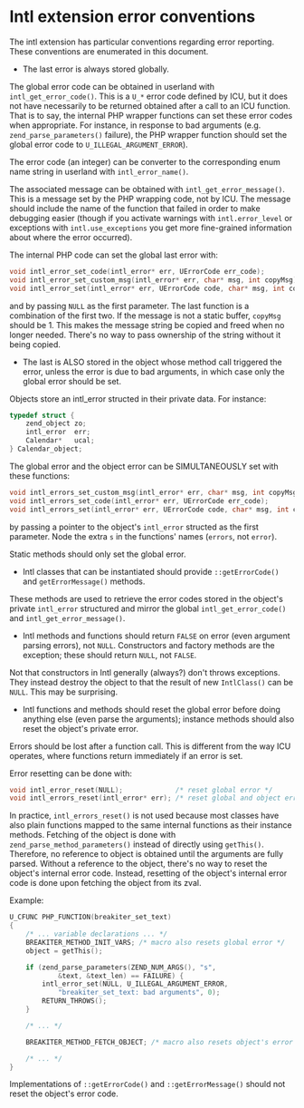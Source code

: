 # Intl extension error conventions

The intl extension has particular conventions regarding error reporting. These
conventions are enumerated in this document.

* The last error is always stored globally.

The global error code can be obtained in userland with `intl_get_error_code()`.
This is a `U_*` error code defined by ICU, but it does not have necessarily to
be returned obtained after a call to an ICU function. That is to say, the
internal PHP wrapper functions can set these error codes when appropriate. For
instance, in response to bad arguments (e.g. `zend_parse_parameters()` failure),
the PHP wrapper function should set the global error code to
`U_ILLEGAL_ARGUMENT_ERROR`).

The error code (an integer) can be converter to the corresponding enum name
string in userland with `intl_error_name()`.

The associated message can be obtained with `intl_get_error_message()`. This is
a message set by the PHP wrapping code, not by ICU. The message should include
the name of the function that failed in order to make debugging easier (though
if you activate warnings with `intl.error_level` or exceptions with
`intl.use_exceptions` you get more fine-grained information about where the
error occurred).

The internal PHP code can set the global last error with:

```c
void intl_error_set_code(intl_error* err, UErrorCode err_code);
void intl_error_set_custom_msg(intl_error* err, char* msg, int copyMsg);
void intl_error_set(intl_error* err, UErrorCode code, char* msg, int copyMsg);
```

and by passing `NULL` as the first parameter. The last function is a combination
of the first two. If the message is not a static buffer, `copyMsg` should be 1.
This makes the message string be copied and freed when no longer needed. There's
no way to pass ownership of the string without it being copied.

* The last is ALSO stored in the object whose method call triggered the error,
  unless the error is due to bad arguments, in which case only the global error
  should be set.

Objects store an intl_error structed in their private data. For instance:

```c
typedef struct {
    zend_object zo;
    intl_error  err;
    Calendar*   ucal;
} Calendar_object;
```

The global error and the object error can be SIMULTANEOUSLY set with these
functions:

```c
void intl_errors_set_custom_msg(intl_error* err, char* msg, int copyMsg);
void intl_errors_set_code(intl_error* err, UErrorCode err_code);
void intl_errors_set(intl_error* err, UErrorCode code, char* msg, int copyMsg);
```

by passing a pointer to the object's `intl_error` structed as the first parameter.
Node the extra `s` in the functions' names (`errors`, not `error`).

Static methods should only set the global error.

* Intl classes that can be instantiated should provide `::getErrorCode()` and
  `getErrorMessage()` methods.

These methods are used to retrieve the error codes stored in the object's
private `intl_error` structured and mirror the global `intl_get_error_code()`
and `intl_get_error_message()`.

* Intl methods and functions should return `FALSE` on error (even argument
  parsing errors), not `NULL`. Constructors and factory methods are the
  exception; these should return `NULL`, not `FALSE`.

Not that constructors in Intl generally (always?) don't throws exceptions. They
instead destroy the object to that the result of new `IntlClass()` can be
`NULL`. This may be surprising.

* Intl functions and methods should reset the global error before doing anything
  else (even parse the arguments); instance methods should also reset the
  object's private error.

Errors should be lost after a function call. This is different from the way ICU
operates, where functions return immediately if an error is set.

Error resetting can be done with:

```c
void intl_error_reset(NULL);             /* reset global error */
void intl_errors_reset(intl_error* err); /* reset global and object error */
```

In practice, `intl_errors_reset()` is not used because most classes have also
plain functions mapped to the same internal functions as their instance methods.
Fetching of the object is done with `zend_parse_method_parameters()` instead of
directly using `getThis()`. Therefore, no reference to object is obtained until
the arguments are fully parsed. Without a reference to the object, there's no
way to reset the object's internal error code. Instead, resetting of the
object's internal error code is done upon fetching the object from its zval.

Example:

```c
U_CFUNC PHP_FUNCTION(breakiter_set_text)
{
    /* ... variable declarations ... */
    BREAKITER_METHOD_INIT_VARS; /* macro also resets global error */
    object = getThis();

    if (zend_parse_parameters(ZEND_NUM_ARGS(), "s",
            &text, &text_len) == FAILURE) {
        intl_error_set(NULL, U_ILLEGAL_ARGUMENT_ERROR,
            "breakiter_set_text: bad arguments", 0);
        RETURN_THROWS();
    }

    /* ... */

    BREAKITER_METHOD_FETCH_OBJECT; /* macro also resets object's error */

    /* ... */
}
```

Implementations of `::getErrorCode()` and `::getErrorMessage()` should not reset
the object's error code.
